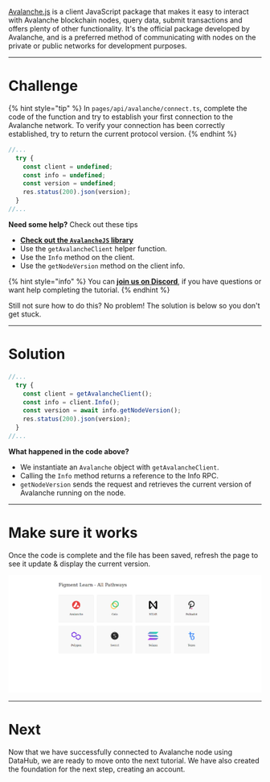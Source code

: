 [Avalanche.js](https://github.com/ava-labs/avalanchejs) is a client JavaScript package that makes it easy to interact with Avalanche blockchain nodes, query data, submit transactions and offers plenty of other functionality. It's the official package developed by Avalanche, and is a preferred method of communicating with nodes on the private or public networks for development purposes.

------------------------

# Challenge

{% hint style="tip" %}
In `pages/api/avalanche/connect.ts`, complete the code of the function and try to establish your first connection to the Avalanche network. To verify your connection has been correctly established, try to return the current protocol version.
{% endhint %}

```typescript
//...
  try {
    const client = undefined;
    const info = undefined;
    const version = undefined;
    res.status(200).json(version);
  }
//...
```

**Need some help?** Check out these tips
* [**Check out the `AvalancheJS` library**](https://github.com/ava-labs/avalanchejs)
* Use the `getAvalancheClient` helper function.
* Use the `Info` method on the client.
* Use the `getNodeVersion` method on the client info.

{% hint style="info" %}
You can [**join us on Discord**](https://discord.gg/fszyM7K), if you have questions or want help completing the tutorial.
{% endhint %}

Still not sure how to do this? No problem! The solution is below so you don't get stuck.

------------------------

# Solution

```typescript
//...
  try {
    const client = getAvalancheClient();
    const info = client.Info();
    const version = await info.getNodeVersion();
    res.status(200).json(version);
  }
//...
```

**What happened in the code above?**
* We instantiate an `Avalanche` object with `getAvalancheClient`.
* Calling the `Info` method returns a reference to the Info RPC.
* `getNodeVersion` sends the request and retrieves the current version of Avalanche running on the node.

------------------------

# Make sure it works

Once the code is complete and the file has been saved, refresh the page to see it update & display the current version.

![](../../../.gitbook/assets/pathways/avalanche/avalanche-connect.gif)

-------------------------

# Next

Now that we have successfully connected to Avalanche node using DataHub, we are ready to move onto the next tutorial. We have also created the foundation for the next step, creating an account.

